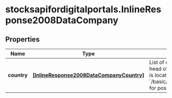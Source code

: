 # stocksapifordigitalportals.InlineResponse2008DataCompany

## Properties

Name | Type | Description | Notes
------------ | ------------- | ------------- | -------------
**country** | [**[InlineResponse2008DataCompanyCountry]**](InlineResponse2008DataCompanyCountry.md) | List of countries where a head office of a company is located. See endpoint &#x60;/basic/region/country/list&#x60; for possible values. | [optional] 


